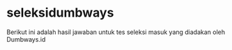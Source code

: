 # seleksidumbways
Berikut ini adalah hasil jawaban untuk tes seleksi masuk yang diadakan oleh Dumbways.id
